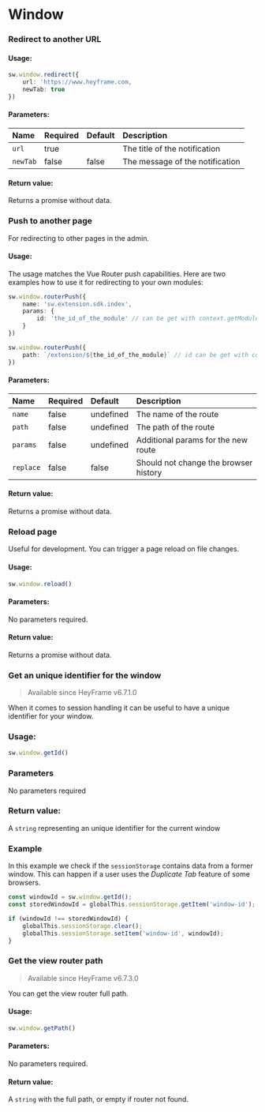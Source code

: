 # Window

### Redirect to another URL

#### Usage:  
```ts
sw.window.redirect({
    url: 'https://www.heyframe.com,
    newTab: true
})
```

#### Parameters:
| Name | Required | Default | Description |
| :------ | :------ | :------ | :------ |
| `url` | true | | The title of the notification |
| `newTab` | false | false | The message of the notification |

#### Return value:
Returns a promise without data.

### Push to another page
For redirecting to other pages in the admin.

#### Usage:
The usage matches the Vue Router push capabilities. Here are two examples how to use it for redirecting to your own modules:

```ts
sw.window.routerPush({
    name: 'sw.extension.sdk.index',
    params: {
        id: 'the_id_of_the_module' // can be get with context.getModuleInformation
    }
})
```

```ts
sw.window.routerPush({
    path: `/extension/${the_id_of_the_module}` // id can be get with context.getModuleInformation
})
```

#### Parameters:
| Name | Required | Default | Description |
| :------ | :------ | :------ | :------ |
| `name` | false | undefined | The name of the route |
| `path` | false | undefined | The path of the route |
| `params` | false | undefined | Additional params for the new route |
| `replace` | false | false | Should not change the browser history |

#### Return value:
Returns a promise without data.

### Reload page

Useful for development. You can trigger a page reload on file changes.

#### Usage:  
```ts
sw.window.reload()
```

#### Parameters:
No parameters required.

#### Return value:
Returns a promise without data.

### Get an unique identifier for the window

> Available since HeyFrame v6.7.1.0

When it comes to session handling it can be useful to have a unique identifier for your window.

### Usage:
```ts
sw.window.getId() 
```

### Parameters
No parameters required

### Return value:
A `string` representing an unique identifier for the current window

### Example
In this example we check if the `sessionStorage` contains data from a former window. This can happen if a user uses the *Duplicate Tab* feature of some browsers.

```ts
const windowId = sw.window.getId();
const storedWindowId = globalThis.sessionStorage.getItem('window-id');

if (windowId !== storedWindowId) {
    globalThis.sessionStorage.clear();
    globalThis.sessionStorage.setItem('window-id', windowId);
}

```
### Get the view router path

> Available since HeyFrame v6.7.3.0

You can get the view router full path.

#### Usage:
```ts
sw.window.getPath()
```

#### Parameters:
No parameters required.

#### Return value:
A `string` with the full path, or empty if router not found.

